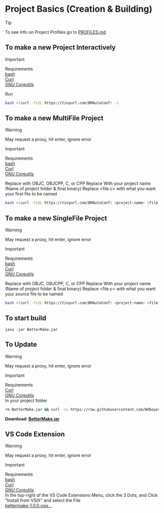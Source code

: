 # Project Basics  (Creation & Building)   
> [!TIP]  
> To see info on Project Profiles go to [PROFILES.md](PROFILES.md)  
  
## To make a new Project Interactively
> [!IMPORTANT]  
> Requirements  
> [bash](https://www.gnu.org/software/bash/)  
> [Curl](https://curl.se/)  
> [GNU Coreutils](https://www.gnu.org/software/coreutils/)  
  
Run 
```sh
bash <(curl -fsSL https://tinyurl.com/BMAutoConf) -i
```

## To make a new MultiFile Project  
> [!WARNING]    
> May request a proxy, hit enter, ignore error    
  
> [!IMPORTANT]  
> Requirements  
> [bash](https://www.gnu.org/software/bash/)  
> [Curl](https://curl.se/)  
> [GNU Coreutils](https://www.gnu.org/software/coreutils/)  
  
Replace <Lang> with OBJC, OBJCPP, C, or CPP
Replace <project-name> With your project name (Name of project folder & final binary)
Replace <file.c> with what you want your first file to be named
```sh
bash <(curl -fsSL https://tinyurl.com/BMAutoConf) <project-name> <file.c> MF <Lang> <OPTIONAL: profile-name>
```  

## To make a new SingleFile Project  
> [!WARNING]  
> May request a proxy, hit enter, ignore error   
  
> [!IMPORTANT]  
> Requirements  
> [bash](https://www.gnu.org/software/bash/)   
> [Curl](https://curl.se/)  
> [GNU Coreutils](https://www.gnu.org/software/coreutils/)  
  
Replace <Lang> with OBJC, OBJCPP, C, or CPP
Replace <project-name> With your project name (Name of project folder & final binary)
Replace <file.c> with what you want your source file to be named
```sh
bash <(curl -fsSL https://tinyurl.com/BMAutoConf) <project-name> <file.c> OF <Lang> <OPTIONAL: profile-name>
```    
## To start build  
`java -jar BetterMake.jar`  

## To Update
> [!WARNING]  
> May request a proxy, hit enter, ignore error
   
> [!IMPORTANT]  
> Requirements  
> [Curl](https://curl.se/)  
> [GNU Coreutils](https://www.gnu.org/software/coreutils/)  
In your project folder  
```sh
rm BetterMake.jar && curl -sL https://raw.githubusercontent.com/Wdboyes13/BetterMake/refs/heads/main/target/BetterMake.jar
```
  
__Download: [BetterMake.jar](https://raw.githubusercontent.com/Wdboyes13/BetterMake/refs/heads/main/target/BetterMake.jar)__ 
  
## VS Code Extension
> [!WARNING]  
> May request a proxy, hit enter, ignore error
  
> [!IMPORTANT]  
> Requirements  
> [bash](https://www.gnu.org/software/bash/)  
> [Curl](https://curl.se/)  
> [GNU Coreutils](https://www.gnu.org/software/coreutils/)  
In the top-right of the VS Code Extensions Menu, click the 3 Dots, and Click "Install from VSIX" and select the File  
[bettermake-1.0.0.vsix](https://github.com/Wdboyes13/BetterMake/raw/refs/heads/main/vsix/bettermake/bettermake-1.0.0.vsix)__
